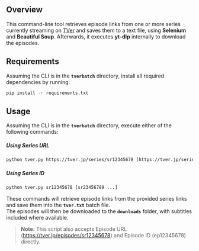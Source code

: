 ## Overview

This command-line tool retrieves episode links from one or more series currently streaming on [TVer](https://tver.jp/) and saves them to a text file, using **Selenium** and **Beautiful Soup**. Afterwards, it executes **yt-dlp** internally to download the episodes.

## Requirements

Assuming the CLI is in the **`tverbatch`** directory, install all required dependencies by running:

```sh
pip install -r requirements.txt
```

## Usage

Assuming the CLI is in the **`tverbatch`** directory, execute either of the following commands:

##### Using Series URL

```sh
python tver.py https://tver.jp/series/sr12345678 [https://tver.jp/series/sr23456789 ...]
```

##### Using Series ID

```sh
python tver.py sr12345678 [sr23456789 ...]
```

These commands will retrieve episode links from the provided series links and save them into the **`tver.txt`** batch file.
\
The episodes will then be downloaded to the **`downloads`** folder, with subtitles included where available.

> **Note:** This script also accepts Episode URL (https://tver.jp/episodes/sr12345678) and Episode ID (ep12345678) directly.